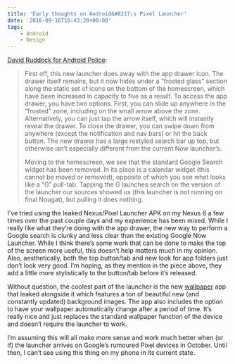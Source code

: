 ```yaml
---
title: 'Early thoughts on Android&#8217;s Pixel Launcher'
date: '2016-09-16T16:43:28+00:00'
tags:
    - Android
    - Design
---
```


[David Ruddock for Android Police](https://www.androidpolice.com/2016/08/01/exclusive-this-is-googles-new-nexus-launcher-that-may-debut-on-the-2016-nexus-phones/):

> First off, this new launcher does away with the app drawer icon. The drawer itself remains, but it now hides under a “frosted glass” section along the static set of icons on the bottom of the homescreen, which have been increased in capacity to five as a result. To access the app drawer, you have two options. First, you can slide up anywhere in the “frosted” zone, including on the small arrow above the zone. Alternatively, you can just tap the arrow itself, which will instantly reveal the drawer. To close the drawer, you can swipe down from anywhere (except the notification and nav bars) or hit the back button. The new drawer has a large restyled search bar up top, but otherwise isn’t especially different from the current Now launcher’s.
> 
>  Moving to the homescreen, we see that the standard Google Search widget has been removed. In its place is a calendar widget (this cannot be moved or removed), opposite of which you see what looks like a “G” pull-tab. Tapping the G launches search on the version of the launcher our sources showed us (this launcher is not running on final Nougat), but pulling it does nothing.

I’ve tried using the leaked Nexus/Pixel Launcher APK on my Nexus 6 a few times over the past couple days and my experience has been mixed. While I really like what they’re doing with the app drawer, the new way to perform a Google search is clunky and less clear than the existing Google Now Launcher. While I think there’s some work that can be done to make the top of the screen more useful, this doesn’t help matters much in my opinion. Also, aesthetically, both the top button/tab and new look for app folders just don’t look very good. I’m hoping, as they mention in the piece above, they add a little more stylistically to the button/tab before it’s released.

Without question, the coolest part of the launcher is the new [wallpaper](http://www.androidcentral.com/googles-fancy-new-wallpaper-app-best-thing-about-its-leaked-pixel-launcher) app that leaked alongside it which features a ton of beautiful new (and constantly updated) background images. The app also includes the option to have your wallpaper automatically change after a period of time. It’s really nice and just replaces the standard wallpaper function of the device and doesn’t require the launcher to work.

I’m assuming this will all make more sense and work much better when (or if) the launcher arrives on Google’s rumoured Pixel devices in October. Until then, I can’t see using this thing on my phone in its current state.